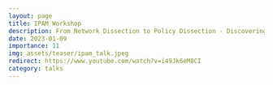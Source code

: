 ```yaml
---
layout: page
title: IPAM Workshop
description: From Network Dissection to Policy Dissection - Discovering Intepretable Concepts in Deep Representations 
date: 2023-01-09
importance: 11
img: assets/teaser/ipam_talk.jpeg
redirect: https://www.youtube.com/watch?v=i49Jk6eM8CI
category: talks
---
```


